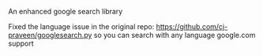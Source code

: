 An enhanced google search library

Fixed the language issue in the original repo: https://github.com/cj-praveen/googlesearch.py so you can search with any language google.com support